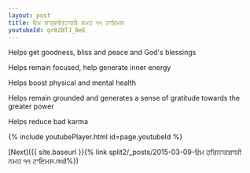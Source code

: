 ```yaml
---
layout: post
title: ਓਮ ਸਾਰ੍ਵਭੌਤਹਾਰਯੈ ਨਮਹ ੧੧ ਟਾਇਮਸ
youtubeId: qr8ZBTJ_BeE
---
```

 
 
Helps get goodness, bliss and peace and God's blessings
 
Helps remain focused, help generate inner energy 
 
Helps boost physical and mental health 
 
Helps remain grounded and generates a sense of gratitude towards the greater power 
 
Helps reduce bad karma
 
 
 
 


{% include youtubePlayer.html id=page.youtubeId %}
 
[Next]({{ site.baseurl }}{% link  split2/_posts/2015-03-09-ਓਮ ਹਰਿਨਾਕਸ਼ਾਯੀ ਨਮਹ ੧੧ ਟਾਇਮਸ.md%})
 

